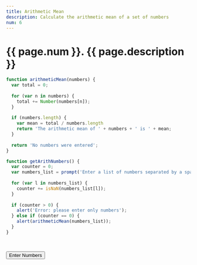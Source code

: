```yaml
---
title: Arithmetic Mean
description: Calculate the arithmetic mean of a set of numbers
num: 6
---
```


# {{ page.num }}. {{ page.description }}

<script src="/cse/day03/arithmeticMean.js"></script>

```javascript
function arithmeticMean(numbers) {
  var total = 0;
  
  for (var n in numbers) {
    total += Number(numbers[n]);
  }
  
  if (numbers.length) {
    var mean = total / numbers.length
    return 'The arithmetic mean of ' + numbers + ' is ' + mean;
  }
  
  return 'No numbers were entered';
}

function getArithNumbers() {
  var counter = 0;
  var numbers_list = prompt('Enter a list of numbers separated by a space: ').split(' ');
  
  for (var l in numbers_list) {
    counter += isNaN(numbers_list[l]);
  }
  
  if (counter > 0) {
    alert('Error: please enter only numbers');
  } else if (counter == 0) {
    alert(arithmeticMean(numbers_list));
  }
}
  
  

```

<button type="button" onclick="getArithNumbers()">Enter Numbers</button>
